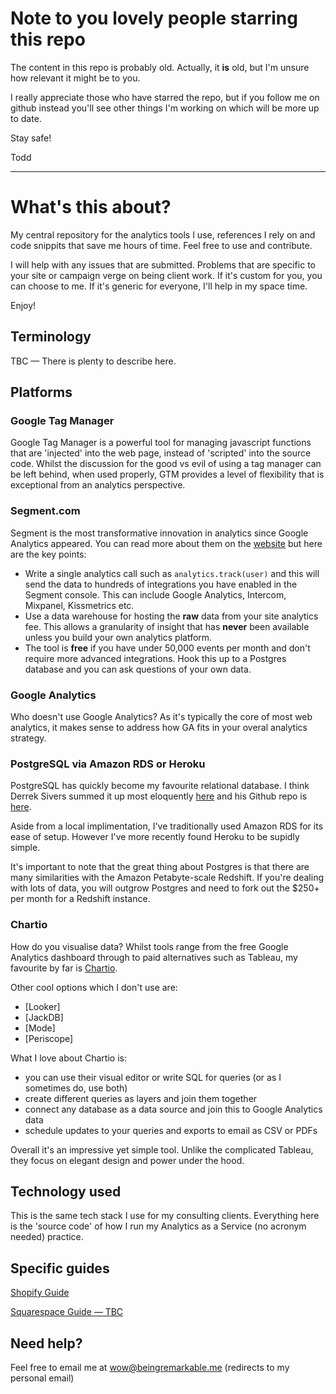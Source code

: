# Note to you lovely people starring this repo

The content in this repo is probably old. Actually, it **is** old, but I'm unsure how relevant it might be to you.

I really appreciate those who have starred the repo, but if you follow me on github instead you'll see other things I'm working on which will be more up to date.

Stay safe!

Todd

---

What's this about?
==================
My central repository for the analytics tools I use, references I rely on and code snippits that save me hours of time. Feel free to use and contribute.

I will help with any issues that are submitted. Problems that are specific to your site or campaign verge on being client work. If it's custom for you, you can choose to me. If it's generic for everyone, I'll help in my space time.

Enjoy!

Terminology
-----------
TBC — There is plenty to describe here.

Platforms
---------
### Google Tag Manager
Google Tag Manager is a powerful tool for managing javascript functions that are 'injected' into the web page, instead of 'scripted' into the source code. Whilst the discussion for the good vs evil of using a tag manager can be left behind, when used properly, GTM provides a level of flexibility that is exceptional from an analytics perspective.

### Segment.com
Segment is the most transformative innovation in analytics since Google Analytics appeared. You can read more about them on the [website](http://www.segment.com) but here are the key points:
- Write a single analytics call such as `analytics.track(user)` and this will send the data to hundreds of integrations you have enabled in the Segment console. This can include Google Analytics, Intercom, Mixpanel, Kissmetrics etc.
- Use a data warehouse for hosting the **raw** data from your site analytics fee. This allows a granularity of insight that has **never** been available unless you build your own analytics platform.
- The tool is **free** if you have under 50,000 events per month and don't require more advanced integrations. Hook this up to a Postgres database and you can ask questions of your own data.

### Google Analytics
Who doesn't use Google Analytics? As it's typically the core of most web analytics, it makes sense to address how GA fits in your overal analytics strategy.

### PostgreSQL via Amazon RDS or Heroku
PostgreSQL has quickly become my favourite relational database. I think Derrek Sivers summed it up most eloquently [here](https://sivers.org/pg) and his Github repo is [here](https://github.com/sivers/pg).

Aside from a local implimentation, I've traditionally used Amazon RDS for its ease of setup. However I've more recently found Heroku to be supidly simple.

It's important to note that the great thing about Postgres is that there are many similarities with the Amazon Petabyte-scale Redshift. If you're dealing with lots of data, you will outgrow Postgres and need to fork out the $250+ per month for a Redshift instance.


### Chartio
How do you visualise data? Whilst tools range from the free Google Analytics dashboard through to paid alternatives such as Tableau, my favourite by far is [Chartio](http://www.chartio.com).

Other cool options which I don't use are:
- [Looker]
- [JackDB]
- [Mode]
- [Periscope]

What I love about Chartio is:
- you can use their visual editor or write SQL for queries (or as I sometimes do, use both)
- create different queries as layers and join them together
- connect any database as a data source and join this to Google Analytics data
- schedule updates to your queries and exports to email as CSV or PDFs

Overall it's an impressive yet simple tool. Unlike the complicated Tableau, they focus on elegant design and power under the hood.

Technology used
---------------
This is the same tech stack I use for my consulting clients. Everything here is the 'source code' of how I run my Analytics as a Service (no acronym needed) practice.


Specific guides
---------------
[Shopify Guide](https://github.com/toddheslin/gtm-ecommerce-platforms/blob/master/shopify/shopify.md)

[Squarespace Guide — TBC]()

Need help?
----------
Feel free to email me at wow@beingremarkable.me (redirects to my personal email)
